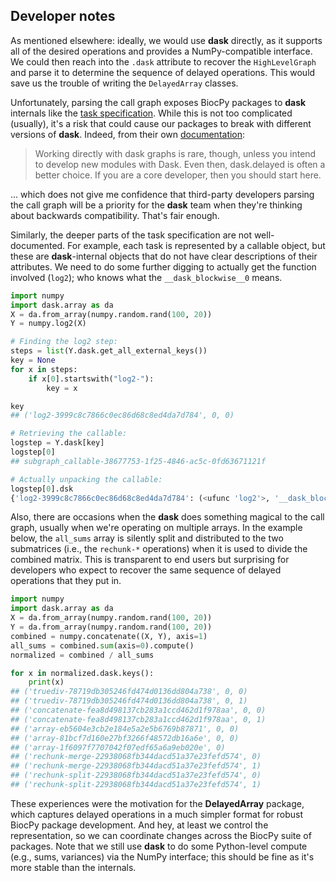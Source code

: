 ## Developer notes

As mentioned elsewhere: ideally, we would use **dask** directly, as it supports all of the desired operations and provides a NumPy-compatible interface.
We could then reach into the `.dask` attribute to recover the `HighLevelGraph` and parse it to determine the sequence of delayed operations.
This would save us the trouble of writing the `DelayedArray` classes.

Unfortunately, parsing the call graph exposes BiocPy packages to **dask** internals like the [task specification](https://docs.dask.org/en/latest/spec.html).
While this is not too complicated (usually), it's a risk that could cause our packages to break with different versions of **dask**.
Indeed, from their own [documentation](https://docs.dask.org/en/latest/graphs.html):

> Working directly with dask graphs is rare, though, unless you intend to develop new modules with Dask. Even then, dask.delayed is often a better choice. If you are a core developer, then you should start here.

... which does not give me confidence that third-party developers parsing the call graph will be a priority for the **dask** team when they're thinking about backwards compatibility.
That's fair enough.

Similarly, the deeper parts of the task specification are not well-documented.
For example, each task is represented by a callable object, but these are **dask**-internal objects that do not have clear descriptions of their attributes.
We need to do some further digging to actually get the function involved (`log2`); who knows what the `__dask_blockwise__0` means.

```python
import numpy
import dask.array as da
X = da.from_array(numpy.random.rand(100, 20))
Y = numpy.log2(X)

# Finding the log2 step:
steps = list(Y.dask.get_all_external_keys())
key = None
for x in steps:
    if x[0].startswith("log2-"):
        key = x

key
## ('log2-3999c8c7866c0ec86d68c8ed4da7d784', 0, 0)

# Retrieving the callable:
logstep = Y.dask[key]
logstep[0]
## subgraph_callable-38677753-1f25-4846-ac5c-0fd63671121f

# Actually unpacking the callable:
logstep[0].dsk
{'log2-3999c8c7866c0ec86d68c8ed4da7d784': (<ufunc 'log2'>, '__dask_blockwise__0')}
```

Also, there are occasions when the **dask** does something magical to the call graph, usually when we're operating on multiple arrays.
In the example below, the `all_sums` array is silently split and distributed to the two submatrices
(i.e., the `rechunk-*` operations) when it is used to divide the combined matrix.
This is transparent to end users but surprising for developers who expect to recover the same sequence of delayed operations that they put in.

```python
import numpy
import dask.array as da
X = da.from_array(numpy.random.rand(100, 20))
Y = da.from_array(numpy.random.rand(100, 20))
combined = numpy.concatenate((X, Y), axis=1)
all_sums = combined.sum(axis=0).compute()
normalized = combined / all_sums

for x in normalized.dask.keys():
    print(x)
## ('truediv-78719db305246fd474d0136dd804a738', 0, 0)
## ('truediv-78719db305246fd474d0136dd804a738', 0, 1)
## ('concatenate-fea8d498137cb283a1ccd462d1f978aa', 0, 0)
## ('concatenate-fea8d498137cb283a1ccd462d1f978aa', 0, 1)
## ('array-eb5604e3cb2e184e5a2e5b6769b87871', 0, 0)
## ('array-81bcf7d160e27bf3266f48572db16a6e', 0, 0)
## ('array-1f6097f7707042f07edf65a6a9eb020e', 0)
## ('rechunk-merge-22938068fb344dacd51a37e23fefd574', 0)
## ('rechunk-merge-22938068fb344dacd51a37e23fefd574', 1)
## ('rechunk-split-22938068fb344dacd51a37e23fefd574', 0)
## ('rechunk-split-22938068fb344dacd51a37e23fefd574', 1)
```

These experiences were the motivation for the **DelayedArray** package, which captures delayed operations in a much simpler format for robust BiocPy package development.
And hey, at least we control the representation, so we can coordinate changes across the BiocPy suite of packages.
Note that we still use **dask** to do some Python-level compute (e.g., sums, variances) via the NumPy interface;
this should be fine as it's more stable than the internals.
